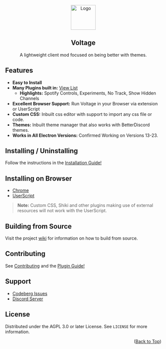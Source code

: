 <a name="readme-top"></a>

<div align="center">
  <img src="https://i.imgur.com/v7uQ2RJ.png" alt="Logo" width="80" height="80">
  <h2 align="center">Voltage</h3>
  <p align="center">A lightweight client mod focused on being better with themes.</p>
</div>

## Features

-   **Easy to Install**
-   **Many Plugins built in:** [View List](https://codeberg.org/Voltage/Voltage/wiki/Plugins-List)
    -   **Highlights:** Spotify Controls, Experiments, No Track, Show Hidden Channels
-   **Excellent Browser Support:** Run Voltage in your Browser via extension or UserScript
-   **Custom CSS:** Inbuilt css editor with support to import any css file or code.
-   **Themes:** Inbuilt theme manager that also works with BetterDiscord themes.
-   **Works in All Electron Versions:** Confirmed Working on Versions 13-23.

## Installing / Uninstalling

Follow the instructions in the [Installation Guide!](https://codeberg.org/Voltage/Voltage/wiki/Installation-Guide)

## Installing on Browser

- [Chrome](https://codeberg.org/Voltage/Voltage/releases/latest/download/Voltage-Chromium.zip)
- [UserScript](https://codeberg.org/Voltage/Voltage/releases/latest/download/Voltage.user.js)

> **Note:** Custom CSS, Shiki and other plugins making use of external resources will not work with the UserScript.

## Building from Source

Visit the project [wiki](https://codeberg.org/Voltage/Voltage/wiki) for information on how to build from source.

## Contributing

See [Contributing](https://codeberg.org/Voltage/Voltage/src/branch/main/.gitea/contributing.md) and the [Plugin Guide!](https://codeberg.org/Voltage/Voltage/wiki/Plugins-Guide)

## Support

- [Codeberg Issues](https://codeberg.org/Voltage/Voltage/issues)
- [Discord Server](https://discord.gg/4NfTZPUCMT)

## License

Distributed under the AGPL 3.0 or later License. See `LICENSE` for more information.

<p align="right">(<a href="#readme-top">Back to Top</a>)</p>

